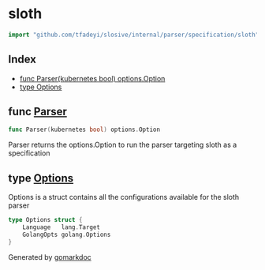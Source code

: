 <!-- Code generated by gomarkdoc. DO NOT EDIT -->

# sloth

```go
import "github.com/tfadeyi/slosive/internal/parser/specification/sloth"
```

## Index

- [func Parser\(kubernetes bool\) options.Option](<#Parser>)
- [type Options](<#Options>)


<a name="Parser"></a>
## func [Parser](<https://github.com/tfadeyi/sloth-simple-comments/blob/main/internal/parser/specification/sloth/options.go#L9>)

```go
func Parser(kubernetes bool) options.Option
```

Parser returns the options.Option to run the parser targeting sloth as a specification

<a name="Options"></a>
## type [Options](<https://github.com/tfadeyi/sloth-simple-comments/blob/main/internal/parser/specification/sloth/parser.go#L17-L20>)

Options is a struct contains all the configurations available for the sloth parser

```go
type Options struct {
    Language   lang.Target
    GolangOpts golang.Options
}
```

Generated by [gomarkdoc](<https://github.com/princjef/gomarkdoc>)
